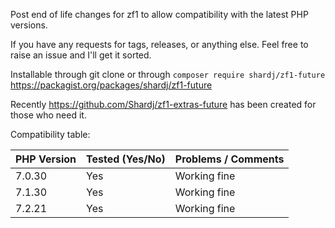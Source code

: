 Post end of life changes for zf1 to allow compatibility with the latest PHP versions.

If you have any requests for tags, releases, or anything else. Feel free to raise an issue and I'll get it sorted.

Installable through git clone or through `composer require shardj/zf1-future` https://packagist.org/packages/shardj/zf1-future

Recently https://github.com/Shardj/zf1-extras-future has been created for those who need it.

Compatibility table:

| PHP Version       | Tested (Yes/No)            | Problems / Comments |
| ----------------- | -------------------------- | ------------------- |
| 7.0.30            | Yes                        | Working fine        |
| 7.1.30            | Yes                        | Working fine        |
| 7.2.21            | Yes                        | Working fine        |
